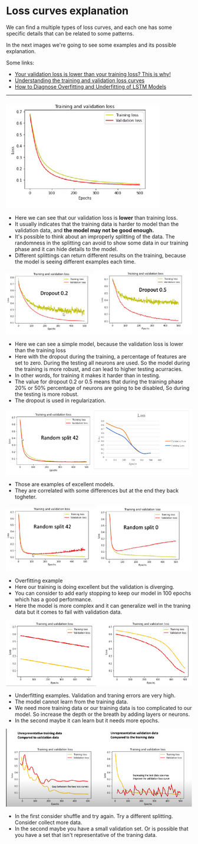# Loss curves explanation

We can find a multiple types of loss curves, and each one has some specific details that can be related to some patterns.

In the next images we're going to see some examples and its possible explanation.

Some links:

- [Your validation loss is lower than your training loss? This is why!](https://towardsdatascience.com/what-your-validation-loss-is-lower-than-your-training-loss-this-is-why-5e92e0b1747e)
- [Understanding the training and validation loss curves](https://www.youtube.com/watch?v=p3CcfIjycBA&t=1305s)
- [How to Diagnose Overfitting and Underfitting of LSTM Models](https://machinelearningmastery.com/diagnose-overfitting-underfitting-lstm-models/)
---

![1](img/1.png)

- Here we can see that our validation loss is **lower**  than training loss.
- It usually indicates that the training data is harder to model than the validation data, and **the model may not be good enough.**
- It's possible to think about an improperly splitting of the data. The randomness in the splitting can avoid to show some data in our training phase and it can hide details to the model.
- Different splittings can return different results on the training, because the model is seeing different examples each time.

![dropout](img/dropout.png)

- Here we can see a simple model, because the validation loss is lower than the training loss
- Here with the dropout during the training, a percentage of features are set to zero. During the testing all neurons are used. So the model during the training is more robust, and can lead to higher testing acurracies.
- In other words, for training it makes it harder than in testing.
- The value for dropout 0.2 or 0.5 means that during the training phase 20% or 50% percentage of neurons are going to be disabled, So during the testing is more robust.
- The dropout is used in regularization.

![good_model](img/good_model.png)
- Those are examples of excellent models.
- They are correlated with some differences but at the end they back togheter.

![overfitting](img/overfitting.png)
- Overfitting example
- Here our training is doing excellent but the validation is diverging.
- You can consider to add early stopping to keep our model in 100 epochs which has a good performance.
- Here the model is more complex and it can generalize well in the traning data but it comes to fail with validation data.

![underfitting](img/underfitting.png)
- Underfitting examples. Validation and traning errors are very high.
- The model cannot learn from the training data.
- We need more training data or our training data is too complicated to our model. So increase the depth or the breath by adding layers or neurons.
- In the second maybe it can learn but it needs more epochs.

![unrepresentative](img/unrepresentative_data.png)
- In the first consider shuffle and try again. Try a different splitting. Consider collect more data.
- In the second maybe you have a small validation set. Or is possible that you have a set that isn't representative of the traning data.